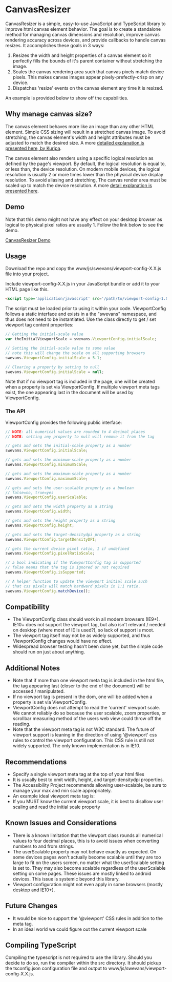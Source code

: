 # CanvasResizer #

CanvasResizer is a simple, easy-to-use JavaScript and TypeScript library to improve html canvas element behavior. The goal is to create a standalone method for managing canvas dimensions and resolution, improve canvas rendering accuracy across devices, and provide callbacks to handle canvas resizes. It accomplishes these goals in 3 ways:
<ol>
<li>Resizes the width and height properties of a canvas element so it perfectly fills the bounds of it's parent container without stretching the image.</li>
<li>Scales the canvas rendering area such that canvas pixels match device pixels. This makes canvas images appear pixely-prefectly-crisp on any device.</li>
<li>Dispatches 'resize' events on the canvas element any time it is resized.</li>
</ol>
An example is provided below to show off the capabilities.

## Why manage canvas size? ##
The canvas element behaves more like an image than any other HTML element. Simple CSS sizing will result in a stretched canvas image. To avoid stretching, the canvas element's width and height attributes must be adjusted to match the desired size. A more <a href="http://www.kirupa.com/html5/resizing_html_canvas_element.htm" target="_blank">detailed explanation is presented here, by Kuripa</a>.

The canvas element also renders using a specific logical resolution as defined by the page's viewport. By default, the logical resolution is equal to, or less than, the device resolution. On modern mobile devices, the logical resolution is usually 2 or more times lower than the physical device display resolution. To avoid aliasing and stretching, The canvas render area must be scaled up to match the device resolution. A more <a href="https://coderwall.com/p/vmkk6a/how-to-make-the-canvas-not-look-like-crap-on-retina" target="_blank">detail explanation is presented here</a>.

## Demo ##
Note that this demo might not have any effect on your desktop browser as logical to physical pixel ratios are usually 1. Follow the link below to see the demo.

<a href="http://spencer-evans.com/share/github/canvas-resizer/" target="_blank">CanvasResizer Demo</a>

## Usage ##
Download the repo and copy the www/js/swevans/viewport-config-X.X.js file into your project.

Include viewport-config-X.X.js in your JavaScript bundle or add it to your HTML page like this.

```html
<script type='application/javascript' src='/path/to/viewport-config-1.0.js'></script>
```
The script must be loaded prior to using it within your code. ViewportConfig follows a static interface and exists in a the "swevans" namespace, and thus does not need to be instantiated. Use the class directly to get / set viewport tag content properties:

```js
// Getting the initial-scale value
var theInitialViewportScale = swevans.ViewportConfig.initialScale;

// Setting the initial-scale value to some value
// note this will change the scale on all supporting browsers
swevans.ViewportConfig.initialScale = 5.1;

// Clearing a property by setting to null
swevans.ViewportConfig.initialScale = null;
```

Note that if no viewport tag is included in the page, one will be created when a property is set via ViewportConfig. If multiple viewport meta tags exist, the one appearing last in the document will be used by ViewportConfig.

### The API ###
ViewportConfig provides the following public interface:
```js
// NOTE: all numerical values are rounded to 4 decimal places
// NOTE: setting any property to null will remove it from the tag

// gets and sets the initial-scale property as a number
swevans.ViewportConfig.initialScale;

// gets and sets the minimum-scale property as a number
swevans.ViewportConfig.minimumScale;

// gets and sets the maximum-scale property as a number
swevans.ViewportConfig.maximumScale;

// gets and sets the user-scalable property as a boolean
// false=no, true=yes
swevans.ViewportConfig.userScalable;

// gets and sets the width property as a string
swevans.ViewportConfig.width;

// gets and sets the height property as a string
swevans.ViewportConfig.height;

// gets and sets the target-densitydpi property as a string
swevans.ViewportConfig.targetDensityDPI;

// gets the current device pixel ratio, 1 if undefined
swevans.ViewportConfig.pixelRatioScale;

// a bool indicating if the ViewportConfig tag is supported
// false means that the tag is ignored or not required
swevans.ViewportConfig.isSupported;

// A helper function to update the viewport initial scale such 
// that css pixels will match hardward pixels in 1:1 ratio.
swevans.ViewportConfig.matchDevice();
```

## Compatibility ##
- The ViewportConfig class should work in all modern browsers (IE9+). IE10+ does not support the viewport tag, but also isn't relevant / needed on desktop (where most of IE is used?), so lack of support is moot.
- The viewport tag itself may not be as widely supported, and thus ViewportConfig changes would have no effect.
- Widespread browser testing hasn't been done yet, but the simple code should run on just about anything.

## Additional Notes ##
- Note that if more than one viewport meta tag is included in the html file, the tag appearing last (closer to the end of the document) will be accessed / manipulated.
- If no viewport tag is present in the dom, one will be added when a property is set via ViewportConfig.
- ViewportConfig does not attempt to read the 'current' viewport scale. We cannot reliably do so because the user scalable, zoom properties, or scrollbar measuring method of the users web view could throw off the reading.
- Note that the viewport meta tag is not W3C standard. The future of viewport support is leaning in the direction of using '@viewport' css rules to control the viewport configuration. This CSS rule is still not widely supported. The only known implementation is in IE10.

## Recommendations ##
- Specify a single viewport meta tag at the top of your html files
- It is usually best to omit width, height, and target-densitydpi properties. 
- The Accessibility Project recommends allowing user-scalable, be sure to manage your max and min scale appropriately.
- An example ideal viewport meta tag is: <meta name="viewport" content="user-scalable=no, initial-scale=1.0, maximum-scale=3.0, minimum-scale=0.1" />
- If you MUST know the current viewport scale, it is best to disallow user scaling and read the initial scale property

## Known Issues and Considerations ##
- There is a known limitation that the viewport class rounds all numerical values to four decimal places, this is to avoid issues when converting numbers to and from strings.
- The userScalable property may not behave exactly as expected. On some devices pages won't actually become scalable until they are too large to fit on the users screen, no matter what the userScalable setting is set to. They may also become scalable regardless of the userScalable setting on  some pages. These issues are mostly linked to android devices. This issue is systemic beyond this library.
- Viewport configuration might not even apply in some browsers (mostly desktop and IE10+).

## Future Changes ##
- It would be nice to support the '@viewport' CSS rules in addition to the meta tag.
- In an ideal world we could figure out the current viewport scale

## Compiling TypeScript ##
Compiling the typescript is not required to use the library. Should you decide to do so, run the compiler within the src directory. It should pickup the tsconfig.json configuration file and output to www/js/swevans/viewport-config-X.X.js.
